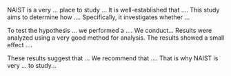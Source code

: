 NAIST is a very ... place to study ...
It is well-established that .... This study aims to determine how .... Specifically, it investigates whether ... 


To test the hypothesis ... we performed a .... 
We conduct...
Results were analyzed using a very good method for analysis. The results showed a small effect .... 


These results suggest that ... We recommend that .... That is why NAIST is very ... to study...
